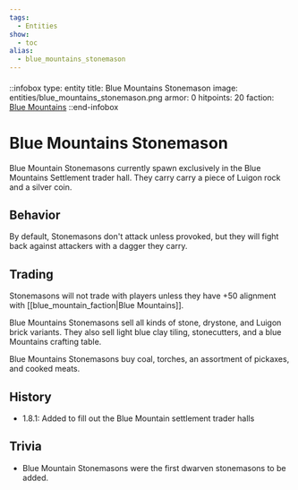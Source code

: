 ```yaml
---
tags:
  - Entities
show:
  - toc
alias:
  - blue_mountains_stonemason
---
```


####

::infobox
type: entity
title: Blue Mountains Stonemason
image: entities/blue_mountains_stonemason.png
armor: 0
hitpoints: 20
faction: [Blue Mountains](/Extended-Wiki/wiki/Blue_Mountains_(Faction))
::end-infobox

# Blue Mountains Stonemason

Blue Mountain Stonemasons currently spawn exclusively in the Blue Mountains Settlement trader hall. They carry carry a piece of Luigon rock and a silver coin.

## Behavior

By default, Stonemasons don't attack unless provoked, but they will fight back against attackers with a dagger they carry.

## Trading

Stonemasons will not trade with players unless they have +50 alignment with [[blue_mountain_faction|Blue Mountains]].

Blue Mountains Stonemasons sell all kinds of stone, drystone, and Luigon brick variants. They also sell light blue clay tiling, stonecutters, and a blue Mountains crafting table.

Blue Mountains Stonemasons buy coal, torches, an assortment of pickaxes, and cooked meats.

## History
- 1.8.1: Added to fill out the Blue Mountain settlement trader halls

## Trivia

- Blue Mountain Stonemasons were the first dwarven stonemasons to be added.
